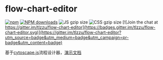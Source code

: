 # flow-chart-editor

[![npm](https://img.shields.io/npm/v/flow-chart-editor.svg?maxAge=3600)](https://www.npmjs.com/package/flow-chart-editor)
[![NPM downloads](http://img.shields.io/npm/dm/flow-chart-editor.svg)](https://npmjs.org/package/flow-chart-editor)
![JS gzip size](http://img.badgesize.io/tlzzu/flow-chart-editor/master/lib/index.js.svg?compression=gzip&label=gzip%20size:%20JS)
![CSS gzip size](http://img.badgesize.io/tlzzu/flow-chart-editor/master/lib/style.css.svg?compression=gzip&label=gzip%20size:%20CSS)
[![Join the chat at https://gitter.im/tlzzu/flow-chart-editor](https://badges.gitter.im/tlzzu/flow-chart-editor.svg)](https://gitter.im/tlzzu/flow-chart-editor?utm_source=badge&utm_medium=badge&utm_campaign=pr-badge&utm_content=badge)

基于[cytoscape.js](https://github.com/cytoscape/cytoscape.js)流程设计器，[演示文档](dist/index.html)